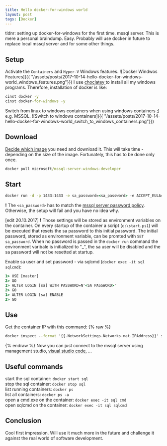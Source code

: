 ```yaml
---
title: Hello docker-for-windows world
layout: post
tags: [Docker]
---
```

tldnr: setting up docker-for-windows for the first time. mssql server. This is mere a personal braindump.
Easy. Probably will use docker in future to replace local mssql server and for some other things.

## Setup
Activate the `Containers` and `Hyper-V` Windows features.
![Docker Windwos Features]({{ "/assets/posts/2017-10-14-hello-docker-for-windows-world_windows_features.png"}})
I use [choclatey ](https://chocolatey.org) to install all my windows programs. Therefore, installation of docker is like:
```cmd
cinst docker -y
cinst docker-for-windows -y
```
Switch from linux to windows containers when using windows containers ;) e.g. MSSQL.
![Switch to windows containers]({{ "/assets/posts/2017-10-14-hello-docker-for-windows-world_switch_to_windows_containers.png"}})
## Download
[Decide which image](https://hub.docker.com) you need and download it. This will take time - depending on the size of the image. Fortunately, this has to be done only once.
```cmd
docker pull microsoft/mssql-server-windows-developer
```
## Start
```cmd
docker run -d -p 1433:1433 -e sa_password=<sa_password> -e ACCEPT_EULA=Y --name sql microsoft/mssql-server-windows-developer
```
**!** The ```<sa_password>``` has to match the [mssql server password policy](https://docs.microsoft.com/en-us/sql/relational-databases/security/password-policy). Otherwise, the setup will fail and you have no idea why.

[edit 20.10.2017] **!** Those settings will be stored as environment variables on the container. On every startup of the container a script (`c:\start.ps1`) will be executed that resets the sa password to this initial password. The initial password, stored as environment variable, can be promted with `SET sa_password`.
When no password is passed in the `docker run` command the environment varibale is initialized to "_", the sa user will be disabled and the sa password will not be resetted at startup.

Enable sa user and set password - via sqlcmd (`docker exec -it sql sqlcmd`):
```cmd
1> USE [master]
2> GO
1> ALTER LOGIN [sa] WITH PASSWORD=N'<SA PASSWORD>'
2> GO
1> ALTER LOGIN [sa] ENABLE
2> GO
```

## Use
Get the container IP with this command:
{% raw %}
```cmd
docker inspect --format '{{.NetworkSettings.Networks.nat.IPAddress}}' sql
```
{% endraw %}
Now you can just connect to the mssql server using management studio, [visual studio code](https://marketplace.visualstudio.com/items?itemName=ms-mssql.mssql), ...
## Useful commands
start the sql container: `docker start sql`<br />
stop the sql container: `docker stop sql `<br />
 list running containers: `docker ps`<br />
list all containers: `docker ps -a`<br />
open a cmd.exe on the container: `docker exec -it sql cmd`<br />
open sqlcmd on the container: `docker exec -it sql sqlcmd`
## Conclusion
Cool first impression. Will use it much more in the future and challenge it against the real world of software development.
